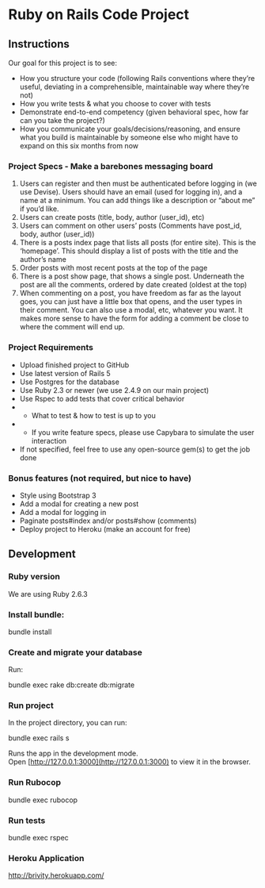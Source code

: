 # Ruby on Rails Code Project

## Instructions

Our goal for this project is to see:

-	How you structure your code (following Rails conventions where they’re useful, deviating in a comprehensible, maintainable way where they’re not)
-	How you write tests & what you choose to cover with tests
-	Demonstrate end-to-end competency (given behavioral spec, how far can you take the project?)
-	How you communicate your goals/decisions/reasoning, and ensure what you build is maintainable by someone else who might have to expand on this six months from now


### Project Specs - Make a barebones messaging board

1.	Users can register and then must be authenticated before logging in (we use Devise). Users should have an email (used for logging in), and a name at a minimum. You can add things like a description or “about me” if you’d like.
2.	Users can create posts (title, body, author (user_id), etc)
3.	Users can comment on other users’ posts (Comments have post_id, body, author (user_id))
4.	There is a posts index page that lists all posts (for entire site). This is the ‘homepage’. This should display a list of posts with the title and the author’s name
5.	Order posts with most recent posts at the top of the page
6.	There is a post show page, that shows a single post. Underneath the post are all the comments, ordered by date created (oldest at the top)
7.	When commenting on a post, you have freedom as far as the layout goes, you can just have a little box that opens, and the user types in their comment. You can also use a modal, etc, whatever you want. It makes more sense to have the form for adding a comment be close to where the comment will end up.


### Project Requirements

-	Upload finished project to GitHub
-	Use latest version of Rails 5
-	Use Postgres for the database
-	Use Ruby 2.3 or newer (we use 2.4.9 on our main project)
-	Use Rspec to add tests that cover critical behavior
- -	What to test & how to test is up to you
- -	If you write feature specs, please use Capybara to simulate the user interaction
- If not specified, feel free to use any open-source gem(s) to get the job done

### Bonus features (not required, but nice to have)
-	Style using Bootstrap 3
-	Add a modal for creating a new post
-	Add a modal for logging in
-	Paginate posts#index and/or posts#show (comments)
-	Deploy project to Heroku (make an account for free)


## Development

### Ruby version

We are using Ruby 2.6.3

### Install bundle:

  bundle install

### Create and migrate your database

Run:

  bundle exec rake db:create db:migrate

### Run project

In the project directory, you can run:

  bundle exec rails s

Runs the app in the development mode.<br>
Open [http://127.0.0.1:3000](http://127.0.0.1:3000) to view it in the browser.

### Run Rubocop

  bundle exec rubocop

### Run tests

  bundle exec rspec

### Heroku Application

  http://brivity.herokuapp.com/

